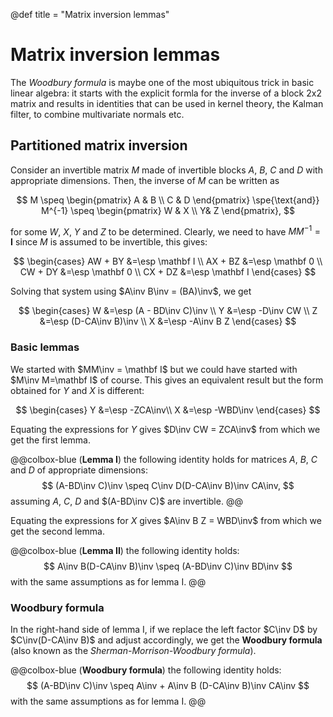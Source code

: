 @def title = "Matrix inversion lemmas"

# Matrix inversion lemmas

The _Woodbury formula_ is maybe one of the most ubiquitous trick in basic linear algebra: it starts with the explicit formla for the inverse of a block 2x2 matrix and results in identities that can be used in kernel theory, the Kalman filter, to combine multivariate normals etc.

## Partitioned matrix inversion

Consider an invertible matrix $M$ made of invertible blocks $A$, $B$, $C$ and $D$ with appropriate dimensions.
Then, the inverse of $M$ can be written as

$$
M \speq \begin{pmatrix} A & B \\ C & D \end{pmatrix} \spe{\text{and}} M^{-1} \speq \begin{pmatrix} W & X \\ Y& Z \end{pmatrix},
$$

for some $W$, $X$, $Y$ and $Z$ to be determined.
Clearly, we need to have $MM^{-1} = \mathbf I$ since $M$ is assumed to be invertible, this gives:

$$
\begin{cases}
    AW + BY &=\esp \mathbf I \\
    AX + BZ &=\esp \mathbf 0 \\
    CW + DY &=\esp \mathbf 0 \\
    CX + DZ &=\esp \mathbf I
\end{cases}
$$

Solving that system using $A\inv B\inv = (BA)\inv$, we get

$$
\begin{cases}
    W &=\esp (A - BD\inv C)\inv \\
    Y &=\esp -D\inv CW \\
    Z &=\esp (D-CA\inv B)\inv \\
    X &=\esp -A\inv B Z
\end{cases}
$$

### Basic lemmas

We started with $MM\inv = \mathbf I$ but we could have started with $M\inv M=\mathbf I$ of course.
This gives an equivalent result but the form obtained for $Y$ and $X$ is different:

$$
\begin{cases}
    Y &=\esp -ZCA\inv\\
    X &=\esp -WBD\inv
\end{cases}
$$

Equating the expressions for $Y$ gives $D\inv CW = ZCA\inv$ from which we get the first lemma.

@@colbox-blue
(**Lemma I**) the following identity holds for matrices $A$, $B$, $C$ and $D$ of appropriate dimensions:
$$ (A-BD\inv C)\inv \speq C\inv D(D-CA\inv B)\inv CA\inv, $$
assuming $A$, $C$, $D$ and $(A-BD\inv C)$ are invertible.
@@

Equating the expressions for $X$ gives $A\inv B Z = WBD\inv$ from which we get the second lemma.

@@colbox-blue
(**Lemma II**) the following identity holds:
$$ A\inv B(D-CA\inv B)\inv \speq (A-BD\inv C)\inv BD\inv $$
with the same assumptions as for lemma I.
@@


### Woodbury formula

In the right-hand side of lemma I, if we replace the left factor $C\inv D$ by $C\inv(D-CA\inv B)$ and adjust accordingly, we get the **Woodbury formula** (also known as the *Sherman-Morrison-Woodbury formula*).

@@colbox-blue
(**Woodbury formula**) the following identity holds:
$$ (A-BD\inv C)\inv \speq A\inv + A\inv B (D-CA\inv B)\inv CA\inv $$
with the same assumptions as for lemma I.
@@

